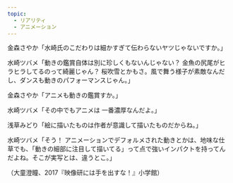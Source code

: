 ```yaml
---
topic:
  - リアリティ
  - アニメーション
---
```

金森さやか「水崎氏のこだわりは細かすぎて伝わらないヤツじゃないですか。」

水崎ツバメ「動きの鑑賞自体は別に珍しくもないんじゃない？ 金魚の尻尾がヒラヒラしてるのって綺麗じゃん？ 桜吹雪とかもさ。風で舞う様子が素敵なんだし、ダンスも動きのパフォーマンスじゃん。」

金森さやか「アニメも動きの鑑賞すか。」

水崎ツバメ「その中でもアニメは 一番濃厚なんだよ。」

浅草みどり「絵に描いたものは作者が意識して描いたものだからね。」

水崎ツバメ「そう！ アニメーションでデフォルメされた動きとかは、地味な仕草でも、「動きの細部に注目して描いてる」って点で強いインパクトを持ってんだよね。そこが実写とは、違うとこ。」

（大童澄瞳、2017『映像研には手を出すな！』小学館）